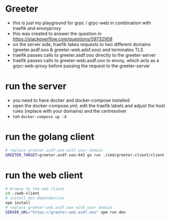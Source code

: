 Greeter
=======

* this is just my playground for grpc / grpc-web in combination with traefik and envoyproxy
* this was created to answer the question in https://stackoverflow.com/questions/59732958
* on the server side, traefik takes requests to two different domains (greeter.asdf.ooo & greeter-web.adsf.ooo) and terminates TLS
* traefik passes calls to greeter.asdf.ooo directly to the greeter-server
* traefik passes calls to greeter-web.asdf.ooo to envoy, which acts as a grpc-web-proxy before passing the request to the greeter-server

# run the server
* you need to have docker and docker-compose installed
* open the docker-compose.yml, edit the traefik labels and adjust the host rules (replace with your domains) and the certresolver
* run ```docker-compose up -d```

# run the golang client
```bash
# replace greeter.asdf.ooo with your domain
GREETER_TARGET=greeter.asdf.ooo:443 go run ./cmd/greeter-client/client.go
```

# run the web client
```bash
# browse to the web client
cd ./web-client
# install dev dependencies
npm install
# replace greeter-web.asdf.ooo with your domain
SERVER_URL="https://greeter-web.asdf.ooo" npm run dev
```
